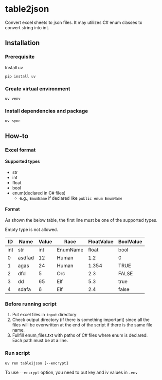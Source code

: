 # table2json
Convert excel sheets to json files. It may utilizes C# enum classes to convert string into int.


## Installation

### Prerequisite

Install uv

```shell
pip install uv
```

### Create virtual environment

```shell
uv venv
```

### Install dependencies and package

```shell
uv sync
```

## How-to

### Excel format

#### Supported types

- str
- int
- float
- bool
- enum(declared in C# files)
    - e.g., `EnumName` if declared like `public enum EnumName`

#### Format

As shown the below table, the first line must be one of the supported types.

Empty type is not allowed.

| ID  | Name   | Value | Race      | FloatValue | BoolValue |
|-----|--------|-------|-----------|------------|-----------|
| int | str    | int   | EnumName  | float      | bool      |
| 0   | asdfad | 12    | Human     | 1.2        | 0         |
| 1   | agas   | 24    | Human     | 1.354      | TRUE      |
| 2   | dfd    | 5     | Orc       | 2.3        | FALSE     |
| 3   | dd     | 65    | Elf       | 5.3        | true      |
| 4   | sdafa  | 6     | Elf       | 2.4        | false     |


### Before running script

1. Put excel files in `input` directory
2. Check output directory (if there is something important) since all the files will be overwritten at the end of the script if there is the same file name.
3. Fullfill enum_files.txt with paths of C# files where enum is declared. Each path must be at a line.

### Run script

```shell
uv run table2json [--encrypt]
```

To use `--encrypt` option, you need to put key and iv values in `.env`
